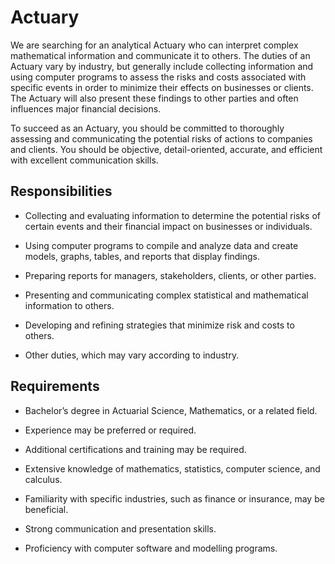 # Actuary

We are searching for an analytical Actuary who can interpret complex mathematical information and communicate it to others. The duties of an Actuary vary by industry, but generally include collecting information and using computer programs to assess the risks and costs associated with specific events in order to minimize their effects on businesses or clients. The Actuary will also present these findings to other parties and often influences major financial decisions.

To succeed as an Actuary, you should be committed to thoroughly assessing and communicating the potential risks of actions to companies and clients. You should be objective, detail-oriented, accurate, and efficient with excellent communication skills.

## Responsibilities

* Collecting and evaluating information to determine the potential risks of certain events and their financial impact on businesses or individuals.

* Using computer programs to compile and analyze data and create models, graphs, tables, and reports that display findings.

* Preparing reports for managers, stakeholders, clients, or other parties.

* Presenting and communicating complex statistical and mathematical information to others.

* Developing and refining strategies that minimize risk and costs to others.

* Other duties, which may vary according to industry.

## Requirements

* Bachelor’s degree in Actuarial Science, Mathematics, or a related field.

* Experience may be preferred or required.

* Additional certifications and training may be required.

* Extensive knowledge of mathematics, statistics, computer science, and calculus.

* Familiarity with specific industries, such as finance or insurance, may be beneficial.

* Strong communication and presentation skills.

* Proficiency with computer software and modelling programs.

